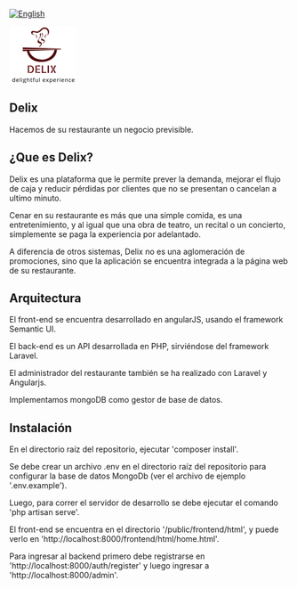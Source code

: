 [![English](http://sell.judaskissmovie.com/wp-content/uploads/2012/11/English-Button.jpg)](https://github.com/EmprendedoresLA/emprendevs-equipo-4/blob/master/README.eng.md)

![logo Delix](https://raw.githubusercontent.com/EmprendedoresLA/emprendevs-equipo-4/master/public/images/logo2.png)

## Delix
Hacemos de su restaurante un negocio previsible.

## ¿Que es Delix?
Delix es una plataforma que le permite prever la demanda, mejorar el flujo de caja y reducir pérdidas por clientes que no se presentan o cancelan a ultimo minuto.

Cenar en su restaurante es más que una simple comida, es una entretenimiento, y al igual que una obra de teatro, un recital o un concierto, simplemente se paga la experiencia por adelantado.

A diferencia de otros sistemas, Delix no es una aglomeración de promociones, sino que la aplicación se encuentra integrada a la página web de su restaurante.

## Arquitectura
El front-end se encuentra desarrollado en angularJS, usando el framework Semantic UI.

El back-end es un API desarrollada en PHP, sirviéndose del framework Laravel.

El administrador del restaurante también se ha realizado con Laravel y Angularjs.

Implementamos mongoDB como gestor de base de datos.

## Instalación
En el directorio raíz del repositorio, ejecutar 'composer install'.

Se debe crear un archivo .env en el directorio raíz del repositorio para configurar la base de datos MongoDb (ver el archivo de ejemplo '.env.example').

Luego, para correr el servidor de desarrollo se debe ejecutar el comando 'php artisan serve'.

El front-end se encuentra en el directorio '/public/frontend/html', y puede verlo en 'http://localhost:8000/frontend/html/home.html'.

Para ingresar al backend primero debe registrarse en 'http://localhost:8000/auth/register' y luego ingresar a 'http://localhost:8000/admin'.

